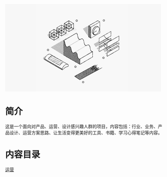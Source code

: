 
![readme](images/readme.png)

# 简介
这是一个面向对产品、运营、设计感兴趣人群的项目，内容包括：行业、业务、产品设计、运营方案思路、让生活变得更美好的工具、书籍、学习心得笔记等内容。

# 内容目录
[运营](/运营)